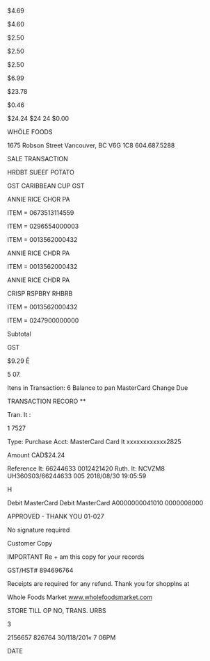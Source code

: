 $4.69

$4.60

$2.50

$2.50

$2.50

$6.99

$23.78

$0.46

$24.24
$24  24
$0.00

WHÖLE
FOODS

1675 Robson Street
Vancouver, BC
V6G 1C8
604.687.5288

SALE TRANSACTION

HRDBT SUEEΓ  POTATO

GST
CARIBBEAN  CUP
GST

ANNIE  RICE  CHOR  PA

ITEM  =  0673513114559

ITEM  =  0296554000003

ITEM  =  0013562000432

ANNIE  RICE  CHDR  PA

ITEM  =  0013562000432

ANNIE  RICE  CHDR  PA

CRISP  RSPBRY  RHBRB

ITEM  =  0013562000432

ITEM  =  0247900000000

Subtotal

GST

$9.29  Ě

5  07.

Itens  in  Transaction:  6
Balance  to  pan
MasterCard
Change  Due

TRANSACTION  RECORO  **

Tran.  It :

1  7527

Type:  Purchase
Acct:  MasterCard
Card  It  xxxxxxxxxxxx2825

Amount  CAD$24.24

Reference  It:
66244633  0012421420
Ruth.
It:  NCVZM8
UH360S03/66244633  005
2018/08/30  19:05:59

H

Debit  MasterCard
Debit  MasterCard
A0000000041010
0000008000

APPROVED  -  THANK  YOU
01-027

No  signature  required

Customer  Copy

IMPORTANT
Re + am  this  copy
for  your  records

GST/HST#  894696764

Receipts  are  required  for
any  refund.
Thank  you  for  shopplns  at

Whole  Foods  Market
www.wholefoodsmarket.com

STORE  TILL  OP  NO,  TRANS.
URBS

3

2156657  826764  30/118/201«  7  06PM

DATE

